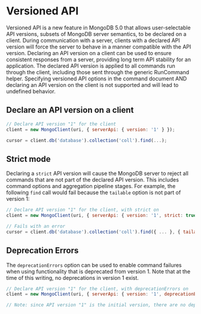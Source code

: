 # Versioned API

Versioned API is a new feature in MongoDB 5.0 that allows user-selectable API versions, subsets of MongoDB server semantics, to be declared on a client.
During communication with a server, clients with a declared API version will force the server to behave in a manner compatible with the API version.
Declaring an API version on a client can be used to ensure consistent responses from a server, providing long term API stability for an application. The declared API version is applied to all commands run through the client, including those sent through the generic RunCommand helper.
Specifying versioned API options in the command document AND declaring an API version on the client is not supported and will lead to undefined behavior.

## Declare an API version on a client

```javascript
// Declare API version "1" for the client
client = new MongoClient(uri, { serverApi: { version: '1' } });

cursor = client.db('database').collection('coll').find(...);
```

## Strict mode

Declaring a `strict` API version will cause the MongoDB server to reject all commands that are not part of the declared API version. This includes command options and aggregation pipeline stages. For example, the following `find` call would fail because the `tailable` option is not part of version 1:

```javascript
// Declare API version "1" for the client, with strict on
client = new MongoClient(uri, { serverApi: { version: '1', strict: true } });

// Fails with an error
cursor = client.db('database').collection('coll').find({ ... }, { tailable: true });
```

## Deprecation Errors

The `deprecationErrors` option can be used to enable command failures when using functionality that is deprecated from version 1. Note that at the time of this writing, no deprecations in version 1 exist.

```javascript
// Declare API version "1" for the client, with deprecationErrors on
client = new MongoClient(uri, { serverApi: { version: '1', deprecationErrors: true } });

// Note: since API version "1" is the initial version, there are no deprecated commands to provide as an example yet.
```
